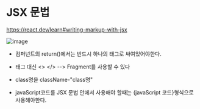 # JSX 문법

https://react.dev/learn#writing-markup-with-jsx

![image](https://github.com/gogoringhye/read/assets/145514996/3df52024-266d-490c-9643-27cc8a19e5eb)

- 컴퍼넌트의 return()에서는 반드시 하나의 태그로 싸여있어야한다.

- 태그 대신 <> </> --> Fragment를 사용할 수 있다

- class명을 className-"class명"

- javaScript코드를 JSX 문법 안에서 사용해야 할때는 {javaScript 코드}형식으로 사용해야한다.
